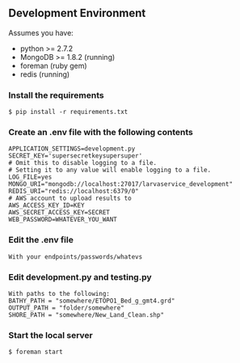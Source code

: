 ## Development Environment

Assumes you have:
* python >= 2.7.2
* MongoDB >= 1.8.2 (running)
* foreman (ruby gem)
* redis (running)

### Install the requirements
    $ pip install -r requirements.txt

### Create an .env file with the following contents
    APPLICATION_SETTINGS=development.py
    SECRET_KEY='supersecretkeysupersuper'
    # Omit this to disable logging to a file.
    # Setting it to any value will enable logging to a file.
    LOG_FILE=yes
    MONGO_URI="mongodb://localhost:27017/larvaservice_development"
    REDIS_URI="redis://localhost:6379/0"
    # AWS account to upload results to
    AWS_ACCESS_KEY_ID=KEY
    AWS_SECRET_ACCESS_KEY=SECRET
    WEB_PASSWORD=WHATEVER_YOU_WANT

### Edit the .env file
    With your endpoints/passwords/whatevs

### Edit development.py and testing.py 
    With paths to the following:
    BATHY_PATH = "somewhere/ETOPO1_Bed_g_gmt4.grd"
    OUTPUT_PATH = "folder/somewhere"
    SHORE_PATH = "somewhere/New_Land_Clean.shp"

### Start the local server
    $ foreman start
